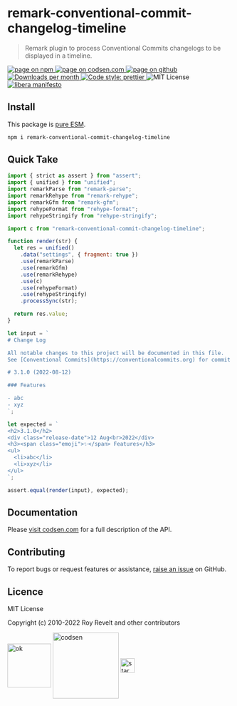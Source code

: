 # remark-conventional-commit-changelog-timeline

> Remark plugin to process Conventional Commits changelogs to be displayed in a timeline.

<div class="package-badges">
  <a href="https://www.npmjs.com/package/remark-conventional-commit-changelog-timeline" rel="nofollow noreferrer noopener">
    <img src="https://img.shields.io/badge/-npm-blue?style=flat-square" alt="page on npm">
  </a>
  <a href="https://codsen.com/os/remark-conventional-commit-changelog-timeline" rel="nofollow noreferrer noopener">
    <img src="https://img.shields.io/badge/-codsen-blue?style=flat-square" alt="page on codsen.com">
  </a>
  <a href="https://github.com/codsen/codsen/tree/main/packages/remark-conventional-commit-changelog-timeline" rel="nofollow noreferrer noopener">
    <img src="https://img.shields.io/badge/-github-blue?style=flat-square" alt="page on github">
  </a>
  <a href="https://npmcharts.com/compare/remark-conventional-commit-changelog-timeline?interval=30" rel="nofollow noreferrer noopener" target="_blank">
    <img src="https://img.shields.io/npm/dm/remark-conventional-commit-changelog-timeline.svg?style=flat-square" alt="Downloads per month">
  </a>
  <a href="https://prettier.io" rel="nofollow noreferrer noopener" target="_blank">
    <img src="https://img.shields.io/badge/code_style-prettier-brightgreen.svg?style=flat-square" alt="Code style: prettier">
  </a>
  <img src="https://img.shields.io/badge/licence-MIT-brightgreen.svg?style=flat-square" alt="MIT License">
  <a href="https://liberamanifesto.com" rel="nofollow noreferrer noopener" target="_blank">
    <img src="https://img.shields.io/badge/libera-manifesto-lightgrey.svg?style=flat-square" alt="libera manifesto">
  </a>
</div>

## Install

This package is [pure ESM](https://gist.github.com/sindresorhus/a39789f98801d908bbc7ff3ecc99d99c).

```bash
npm i remark-conventional-commit-changelog-timeline
```

## Quick Take

```js
import { strict as assert } from "assert";
import { unified } from "unified";
import remarkParse from "remark-parse";
import remarkRehype from "remark-rehype";
import remarkGfm from "remark-gfm";
import rehypeFormat from "rehype-format";
import rehypeStringify from "rehype-stringify";

import c from "remark-conventional-commit-changelog-timeline";

function render(str) {
  let res = unified()
    .data("settings", { fragment: true })
    .use(remarkParse)
    .use(remarkGfm)
    .use(remarkRehype)
    .use(c)
    .use(rehypeFormat)
    .use(rehypeStringify)
    .processSync(str);

  return res.value;
}

let input = `
# Change Log

All notable changes to this project will be documented in this file.
See [Conventional Commits](https://conventionalcommits.org) for commit guidelines.

# 3.1.0 (2022-08-12)

### Features

- abc
- xyz
`;

let expected = `
<h2>3.1.0</h2>
<div class="release-date">12 Aug<br>2022</div>
<h3><span class="emoji">✨</span> Features</h3>
<ul>
  <li>abc</li>
  <li>xyz</li>
</ul>
`;

assert.equal(render(input), expected);
```

## Documentation

Please [visit codsen.com](https://codsen.com/os/remark-conventional-commit-changelog-timeline/) for a full description of the API.

## Contributing

To report bugs or request features or assistance, [raise an issue](https://github.com/codsen/codsen/issues/new/choose) on GitHub.

## Licence

MIT License

Copyright (c) 2010-2022 Roy Revelt and other contributors

<img src="https://codsen.com/images/png-codsen-ok.png" width="98" alt="ok" align="center"> <img src="https://codsen.com/images/png-codsen-1.png" width="148" alt="codsen" align="center"> <img src="https://codsen.com/images/png-codsen-star-small.png" width="32" alt="star" align="center">

